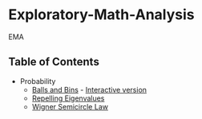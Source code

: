 # Exploratory-Math-Analysis
EMA

## Table of Contents
- Probability
  - [Balls and Bins](Probability/Balls&Bins.ipynb) - [Interactive version](Probability/Balls%26Bins-Interact.ipynb)
  - [Repelling Eigenvalues](Probability/Repelling%20EigenValues.ipynb)
  - [Wigner Semicircle Law](Probability/Wigner.ipynb)
  
